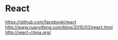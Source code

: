 # React

https://github.com/facebook/react  
http://www.ruanyifeng.com/blog/2015/03/react.html  
http://react-china.org/   